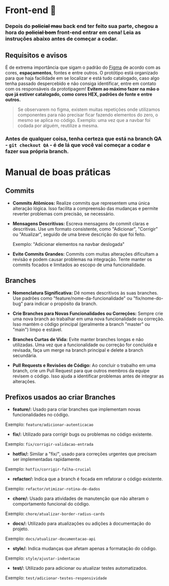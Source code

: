 # Front-end 🎨
<h3>Depois do <strike>policial mau</strike> back end ter feito sua parte, chegou a hora do <strike>policial bom</strike> front-end entrar em cena! Leia as instruções abaixo antes de começar a codar.</h3>

## Requisitos e avisos
É de extrema importância que sigam o padrão do <a href="https://www.figma.com/file/J1H58wRIfMKI8F6ZPHICTZ/Collecta?type=design&node-id=3%3A53&mode=design&t=DZoFYES9G8A93f0r-1">Figma</a> de acordo com as cores, **espaçamentos**, fontes e entre outros. O protótipo está organizado para que haja facilidade em se localizar e está tudo catalogado, caso algo tenha passado despercebido e não consiga identificar, entre em contato com os responsáveis da prototipagem! **Evitem ao máximo fazer na mão o que já estiver catalogado, como cores HEX, padrões de fonte e entre outros.**
> Se observarem no figma, existem muitas repetições onde utilizamos componentes para não precisar ficar fazendo elementos do zero, o mesmo se aplica no código. Exemplo: uma vez que a navbar foi codada por alguém, reutilize a mesma.

### Antes de qualquer coisa, tenha certeza que está na branch QA - ```git checkout QA``` - é de lá que você vai começar a codar e fazer sua própria branch.

# Manual de boas práticas

## Commits

- **Commits Atômicos:** Realize commits que representem uma única alteração lógica. Isso facilita a compreensão das mudanças e permite reverter problemas com precisão, se necessário.

- **Mensagens Descritivas:** Escreva mensagens de commit claras e descritivas. Use um formato consistente, como "Adicionar", "Corrigir" ou "Atualizar", seguido de uma breve descrição do que foi feito.

  Exemplo: "Adicionar elementos na navbar deslogada"
  
- **Evite Commits Grandes:** Commits com muitas alterações dificultam a revisão e podem causar problemas na integração. Tente manter os commits focados e limitados ao escopo de uma funcionalidade.

## Branches

- **Nomenclatura Significativa:** Dê nomes descritivos às suas branches. Use padrões como "feature/nome-da-funcionalidade" ou "fix/nome-do-bug" para indicar o propósito da branch.

- **Crie Branches para Novas Funcionalidades ou Correções:** Sempre crie uma nova branch ao trabalhar em uma nova funcionalidade ou correção. Isso mantém o código principal (geralmente a branch "master" ou "main") limpo e estável.

- **Branches Curtas de Vida:** Evite manter branches longas e não utilizadas. Uma vez que a funcionalidade ou correção for concluída e revisada, faça um merge na branch principal e delete a branch secundária.

- **Pull Requests e Revisões de Código:** Ao concluir o trabalho em uma branch, crie um Pull Request para que outros membros da equipe revisem o código. Isso ajuda a identificar problemas antes de integrar as alterações.

## Prefixos usados ao criar Branches

- **feature/:** Usado para criar branches que implementam novas funcionalidades no código.

Exemplo: `feature/adicionar-autenticacao`

- **fix/:** Utilizado para corrigir bugs ou problemas no código existente.

Exemplo: `fix/corrigir-validacao-entrada`

- **hotfix/:** Similar a "fix/", usado para correções urgentes que precisam ser implementadas rapidamente.

Exemplo: `hotfix/corrigir-falha-crucial`

- **refactor/:** Indica que a branch é focada em refatorar o código existente.

Exemplo: `refactor/otimizar-rotina-de-dados`

- **chore/:** Usado para atividades de manutenção que não alteram o comportamento funcional do código.

Exemplo: `chore/atualizar-border-radius-cards`

- **docs/:** Utilizado para atualizações ou adições à documentação do projeto.

Exemplo: `docs/atualizar-documentacao-api`

- **style/:** Indica mudanças que afetam apenas a formatação do código.

Exemplo: `style/ajustar-indentacao`

- **test/:** Utilizado para adicionar ou atualizar testes automatizados.

Exemplo: `test/adicionar-testes-responsividade`

